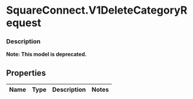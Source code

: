 # SquareConnect.V1DeleteCategoryRequest

### Description
**Note: This model is deprecated.**



## Properties
Name | Type | Description | Notes
------------ | ------------- | ------------- | -------------


